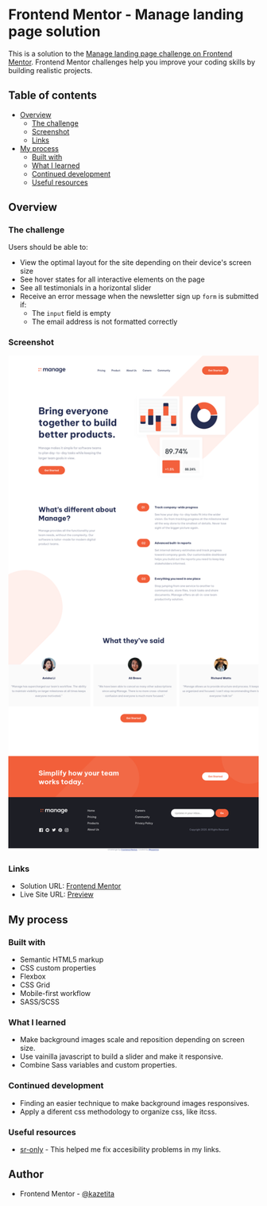 # Frontend Mentor - Manage landing page solution

This is a solution to the [Manage landing page challenge on Frontend Mentor](https://www.frontendmentor.io/challenges/manage-landing-page-SLXqC6P5). Frontend Mentor challenges help you improve your coding skills by building realistic projects. 

## Table of contents

- [Overview](#overview)
  - [The challenge](#the-challenge)
  - [Screenshot](#screenshot)
  - [Links](#links)
- [My process](#my-process)
  - [Built with](#built-with)
  - [What I learned](#what-i-learned)
  - [Continued development](#continued-development)
  - [Useful resources](#useful-resources)

## Overview

### The challenge

Users should be able to:

- View the optimal layout for the site depending on their device's screen size
- See hover states for all interactive elements on the page
- See all testimonials in a horizontal slider
- Receive an error message when the newsletter sign up `form` is submitted if:
  - The `input` field is empty
  - The email address is not formatted correctly

### Screenshot

![](./images/Frontend-Mentor-Manage-landing-page.png)

### Links

- Solution URL: [Frontend Mentor](https://www.frontendmentor.io/solutions/manage-landing-page-with-sassscss-xlrI79rGD)
- Live Site URL: [Preview](https://kazetita.github.io/FEM-Challenge-Manage-Landing-Page/)

## My process

### Built with

- Semantic HTML5 markup
- CSS custom properties
- Flexbox
- CSS Grid
- Mobile-first workflow
- SASS/SCSS

### What I learned
- Make background images scale and reposition depending on screen size.
- Use vainilla javascript to build a slider and make it responsive.
- Combine Sass variables and custom properties.

### Continued development

- Finding an easier technique to make background images responsives.
- Apply a diferent css methodology to organize css, like itcss.

### Useful resources

- [sr-only](https://gist.github.com/ffoodd/000b59f431e3e64e4ce1a24d5bb36034) - This helped me fix accesibility problems in my links.

## Author

- Frontend Mentor - [@kazetita](https://www.frontendmentor.io/profile/kazetita)

